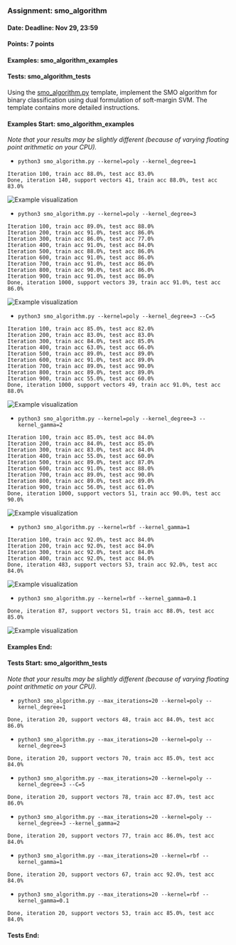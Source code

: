 ### Assignment: smo_algorithm
#### Date: Deadline: Nov 29, 23:59
#### Points: 7 points
#### Examples: smo_algorithm_examples
#### Tests: smo_algorithm_tests

Using the [smo_algorithm.py](https://github.com/ufal/npfl129/tree/master/labs/07/smo_algorithm.py)
template, implement the SMO algorithm for binary classification
using dual formulation of soft-margin SVM. The template contains
more detailed instructions.

#### Examples Start: smo_algorithm_examples
_Note that your results may be slightly different (because of varying floating point arithmetic on your CPU)._
- `python3 smo_algorithm.py --kernel=poly --kernel_degree=1`
```
Iteration 100, train acc 88.0%, test acc 83.0%
Done, iteration 140, support vectors 41, train acc 88.0%, test acc 83.0%
```
![Example visualization](//ufal.mff.cuni.cz/~straka/courses/npfl129/2122/tasks/figures/smo_algorithm_1.svgz)
- `python3 smo_algorithm.py --kernel=poly --kernel_degree=3`
```
Iteration 100, train acc 89.0%, test acc 88.0%
Iteration 200, train acc 91.0%, test acc 86.0%
Iteration 300, train acc 86.0%, test acc 77.0%
Iteration 400, train acc 91.0%, test acc 84.0%
Iteration 500, train acc 88.0%, test acc 86.0%
Iteration 600, train acc 91.0%, test acc 86.0%
Iteration 700, train acc 91.0%, test acc 86.0%
Iteration 800, train acc 90.0%, test acc 86.0%
Iteration 900, train acc 91.0%, test acc 86.0%
Done, iteration 1000, support vectors 39, train acc 91.0%, test acc 86.0%
```
![Example visualization](//ufal.mff.cuni.cz/~straka/courses/npfl129/2122/tasks/figures/smo_algorithm_2.svgz)
- `python3 smo_algorithm.py --kernel=poly --kernel_degree=3 --C=5`
```
Iteration 100, train acc 85.0%, test acc 82.0%
Iteration 200, train acc 83.0%, test acc 83.0%
Iteration 300, train acc 84.0%, test acc 85.0%
Iteration 400, train acc 63.0%, test acc 66.0%
Iteration 500, train acc 89.0%, test acc 89.0%
Iteration 600, train acc 91.0%, test acc 89.0%
Iteration 700, train acc 89.0%, test acc 90.0%
Iteration 800, train acc 89.0%, test acc 89.0%
Iteration 900, train acc 55.0%, test acc 60.0%
Done, iteration 1000, support vectors 49, train acc 91.0%, test acc 88.0%
```
![Example visualization](//ufal.mff.cuni.cz/~straka/courses/npfl129/2122/tasks/figures/smo_algorithm_3.svgz)
- `python3 smo_algorithm.py --kernel=poly --kernel_degree=3 --kernel_gamma=2`
```
Iteration 100, train acc 85.0%, test acc 84.0%
Iteration 200, train acc 84.0%, test acc 85.0%
Iteration 300, train acc 83.0%, test acc 84.0%
Iteration 400, train acc 55.0%, test acc 60.0%
Iteration 500, train acc 89.0%, test acc 87.0%
Iteration 600, train acc 91.0%, test acc 88.0%
Iteration 700, train acc 89.0%, test acc 90.0%
Iteration 800, train acc 89.0%, test acc 89.0%
Iteration 900, train acc 56.0%, test acc 61.0%
Done, iteration 1000, support vectors 51, train acc 90.0%, test acc 90.0%
```
![Example visualization](//ufal.mff.cuni.cz/~straka/courses/npfl129/2122/tasks/figures/smo_algorithm_4.svgz)
- `python3 smo_algorithm.py --kernel=rbf --kernel_gamma=1`
```
Iteration 100, train acc 92.0%, test acc 84.0%
Iteration 200, train acc 92.0%, test acc 84.0%
Iteration 300, train acc 92.0%, test acc 84.0%
Iteration 400, train acc 92.0%, test acc 84.0%
Done, iteration 483, support vectors 53, train acc 92.0%, test acc 84.0%
```
![Example visualization](//ufal.mff.cuni.cz/~straka/courses/npfl129/2122/tasks/figures/smo_algorithm_5.svgz)
- `python3 smo_algorithm.py --kernel=rbf --kernel_gamma=0.1`
```
Done, iteration 87, support vectors 51, train acc 88.0%, test acc 85.0%
```
![Example visualization](//ufal.mff.cuni.cz/~straka/courses/npfl129/2122/tasks/figures/smo_algorithm_6.svgz)
#### Examples End:
#### Tests Start: smo_algorithm_tests
_Note that your results may be slightly different (because of varying floating point arithmetic on your CPU)._
- `python3 smo_algorithm.py --max_iterations=20 --kernel=poly --kernel_degree=1`
```
Done, iteration 20, support vectors 48, train acc 84.0%, test acc 86.0%
```
- `python3 smo_algorithm.py --max_iterations=20 --kernel=poly --kernel_degree=3`
```
Done, iteration 20, support vectors 70, train acc 85.0%, test acc 84.0%
```
- `python3 smo_algorithm.py --max_iterations=20 --kernel=poly --kernel_degree=3 --C=5`
```
Done, iteration 20, support vectors 78, train acc 87.0%, test acc 86.0%
```
- `python3 smo_algorithm.py --max_iterations=20 --kernel=poly --kernel_degree=3 --kernel_gamma=2`
```
Done, iteration 20, support vectors 77, train acc 86.0%, test acc 84.0%
```
- `python3 smo_algorithm.py --max_iterations=20 --kernel=rbf --kernel_gamma=1`
```
Done, iteration 20, support vectors 67, train acc 92.0%, test acc 84.0%
```
- `python3 smo_algorithm.py --max_iterations=20 --kernel=rbf --kernel_gamma=0.1`
```
Done, iteration 20, support vectors 53, train acc 85.0%, test acc 84.0%
```
#### Tests End:
